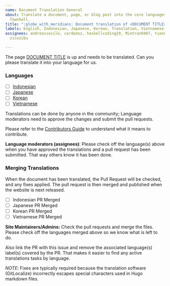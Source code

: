 ```yaml
---
name: Document Translation General
about: Translate a document, page, or blog post into the core languages of the Eastern
  Townhall.
title: ":globe_with_meridians: Document translation of <DOCUMENT TITLE>"
labels: English, Indonesian, Japanese, Korean, Translation, Vietnamese
assignees: andreassosilo, cardanoz, haskellcoding29, Mietran0407, tienna, YanTirta,
  zicozibu

---
```


The page [DOCUMENT TITLE](<c3eth website link>) is up and needs to be translated. Can you please translate it into your language for us. 

### Languages

- [ ] [Indonesian](<Gitlocalize link to document>)
- [ ] [Japanese](<Gitlocalize link to document>)
- [ ] [Korean](<Gitlocalize link to document>)
- [ ] [Vietnamese](<Gitlocalize link to document>)

Translations can be done by anyone in the community; Language moderators need to approve the changes and submit the pull requests.

Please refer to the [Contributors Guide](/README/en/CONTRIBUTING.md) to understand what it means to contribute.

**Language moderators (assignees)**: Please check off the language(s) above when you have approved the translations and a pull request has been submitted. That way others know it has been done. 

### Merging Translations

When the document has been translated, the Pull Request will be checked, and any fixes applied. The pull request is then merged and published when the website is next released.

- [ ] Indonesian PR Merged
- [ ] Japanese PR Merged
- [ ] Korean PR Merged
- [ ] Vietnamese PR Merged

**Site Maintainers/Admins:** Check the pull requests and merge the files. Please check off the languages merged above so we know what is left to do.

Also link the PR with this issue and remove the associated language(s) label(s) covered by the PR. That makes it easier to find any active translations tasks by language.

*NOTE*: Fixes are typically required because the translation software (GitLocalize) incorrectly escapes special characters used in Hugo markdown files.
